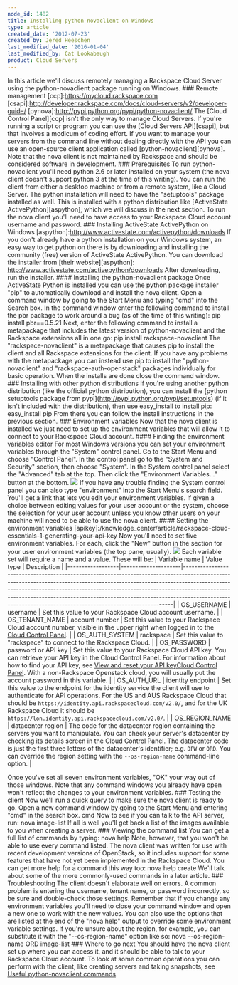 ```yaml
---
node_id: 1482
title: Installing python-novaclient on Windows
type: article
created_date: '2012-07-23'
created_by: Jered Heeschen
last_modified_date: '2016-01-04'
last_modified_by: Cat Lookabaugh
product: Cloud Servers
---
```


In this article we'll discuss remotely managing a Rackspace Cloud Server
using the python-novaclient package running on Windows. \#\#\# Remote
management \[ccp\]:https://mycloud.rackspace.com
\[csapi\]:http://developer.rackspace.com/docs/cloud-servers/v2/developer-guide/
\[pynova\]:http://pypi.python.org/pypi/python-novaclient/ The \[Cloud
Control Panel\]\[ccp\] isn't the only way to manage Cloud Servers. If
you're running a script or program you can use the \[Cloud Servers
API\]\[csapi\], but that involves a modicum of coding effort. If you
want to manage your servers from the command line without dealing
directly with the API you can use an open-source client application
called \[python-novaclient\]\[pynova\]. Note that the nova client is not
maintained by Rackspace and should be considered software in
development. \#\#\# Prerequisites To run python-novaclient you'll need
python 2.6 or later installed on your system (the nova client doesn't
support python 3 at the time of this writing). You can run the client
from either a desktop machine or from a remote system, like a Cloud
Server. The python installation will need to have the "setuptools"
package installed as well. This is installed with a python distribution
like \[ActiveState ActivePython\]\[aspython\], which we will discuss in
the next section. To run the nova client you'll need to have access to
your Rackspace Cloud account username and password. \#\#\# Installing
ActiveState ActivePython on Windows
\[aspython\]:http://www.activestate.com/activepython/downloads If you
don't already have a python installation on your Windows system, an easy
way to get python on there is by downloading and installing the
community (free) version of ActiveState ActivePython. You can download
the installer from \[their website\]\[aspython\]:
http://www.activestate.com/activepython/downloads After downloading, run
the installer. \#\#\#\# Installing the python-novaclient package Once
ActiveState Python is installed you can use the python package installer
"pip" to automatically download and install the nova client. Open a
command window by going to the Start Menu and typing "cmd" into the
Search box. In the command window enter the following command to install
the pbr package to work around a bug (as of the time of this writing):
pip install pbr==0.5.21 Next, enter the following command to install a
metapackage that includes the latest version of python-novaclient and
the Rackspace extensions all in one go: pip install rackspace-novaclient
The "rackspace-novaclient" is a metapackage that causes pip to install
the client and all Rackspace extensions for the client. If you have any
problems with the metapackage you can instead use pip to install the
"python-novaclient" and "rackspace-auth-openstack" packages individually
for basic operation. When the installs are done close the command
window. \#\#\# Installing with other python distributions If you're
using another python distribution (like the official python
distribution), you can install the \[python setuptools package from
pypi\](http://pypi.python.org/pypi/setuptools) (if it isn't included
with the distribution), then use easy\_install to install pip:
easy\_install pip From there you can follow the install instructions in
the previous section. \#\#\# Environment variables Now that the nova
client is installed we just need to set up the environment variables
that will allow it to connect to your Rackspace Cloud account. \#\#\#\#
Finding the environment variables editor For most Windows versions you
can set your environment variables through the "System" control panel.
Go to the Start Menu and choose "Control Panel". In the control panel go
to the "System and Security" section, then choose "System". In the
System control panel select the "Advanced" tab at the top. Then click
the "Environment Variables..." button at the bottom.
![](http://c8605408.r8.cf2.rackcdn.com/systempanel.png) If you have any
trouble finding the System control panel you can also type "environment"
into the Start Menu's search field. You'll get a link that lets you edit
your environment variables. If given a choice between editing values for
your user account or the system, choose the selection for your user
account unless you know other users on your machine will need to be able
to use the nova client. \#\#\#\# Setting the environment variables
\[apikey\]:/knowledge\_center/article/rackspace-cloud-essentials-1-generating-your-api-key
Now you'll need to set five environment variables. For each, click the
"New" button in the section for your user environment variables (the top
pane, usually). ![](http://c8605408.r8.cf2.rackcdn.com/envvars.png) Each
variable set will require a name and a value. These will be:
| Variable name    | Value type          | Description                                                                                                                                                                                                                                                                                                                                                                                      |
|------------------|---------------------|--------------------------------------------------------------------------------------------------------------------------------------------------------------------------------------------------------------------------------------------------------------------------------------------------------------------------------------------------------------------------------------------------|
| OS\_USERNAME     | username            | Set this value to your Rackspace Cloud account username.                                                                                                                                                                                                                                                                                                                                         |
| OS\_TENANT\_NAME | account number      | Set this value to your Rackspace Cloud account number, visible in the upper right when logged in to the [Cloud Control Panel](https://mycloud.rackspace.com).                                                                                                                                                                                                                                    |
| OS\_AUTH\_SYSTEM | rackspace           | Set this value to "rackspace" to connect to the Rackspace Cloud.                                                                                                                                                                                                                                                                                                                                 |
| OS\_PASSWORD     | password or API key | Set this value to your Rackspace Cloud API key. You can retrieve your API key in the Cloud Control Panel. For information about how to find your API key, see [View and reset your API keyCloud Control Panel](/how-to/view-and-reset-your-api-key). With a non-Rackspace Openstack cloud, you will usually put the account password in this variable. |
| OS\_AUTH\_URL    | identity endpoint   | Set this value to the endpoint for the identity service the client will use to authenticate for API operations. For the US and AUS Rackspace Cloud that should be `https://identity.api.rackspacecloud.com/v2.0/`, and for the UK Rackspace Cloud it should be `https://lon.identity.api.rackspacecloud.com/v2.0/`.                                                                              |
| OS\_REGION\_NAME | datacenter region   | The code for the datacenter region containing the servers you want to manipulate. You can check your server's datacenter by checking its details screen in the Cloud Control Panel. The datacenter code is just the first three letters of the datacenter's identifier; e.g. `DFW` or `ORD`. You can override the region setting with the `--os-region-name` command-line option.                |

Once you've set all seven environment variables, "OK" your way out of
those windows. Note that any command windows you already have open won't
reflect the changes to your environment variables. \#\#\# Testing the
client Now we'll run a quick query to make sure the nova client is ready
to go. Open a new command window by going to the Start Menu and entering
"cmd" in the search box. cmd Now to see if you can talk to the API
server, run: nova image-list If all is well you'll get back a list of
the images available to you when creating a server. \#\#\# Viewing the
command list You can get a full list of commands by typing: nova help
Note, however, that you won't be able to use every command listed. The
nova client was written for use with recent development versions of
OpenStack, so it includes support for some features that have not yet
been implemented in the Rackspace Cloud. You can get more help for a
command this way too: nova help create We'll talk about some of the more
commonly-used commands in a later article. \#\#\# Troubleshooting The
client doesn't elaborate well on errors. A common problem is entering
the username, tenant name, or password incorrectly, so be sure and
double-check those settings. Remember that if you change any environment
variables you'll need to close your command window and open a new one to
work with the new values. You can also use the options that are listed
at the end of the "nova help" output to override some environment
variable settings. If you're unsure about the region, for example, you
can substitute it with the "--os-region-name" option like so: nova
--os-region-name ORD image-list \#\#\# Where to go next You should have
the nova client set up where you can access it, and it should be able to
talk to your Rackspace Cloud account. To look at some common operations
you can perform with the client, like creating servers and taking
snapshots, see [Useful python-novaclient
commands](/how-to/useful-python-novaclient-commands).

